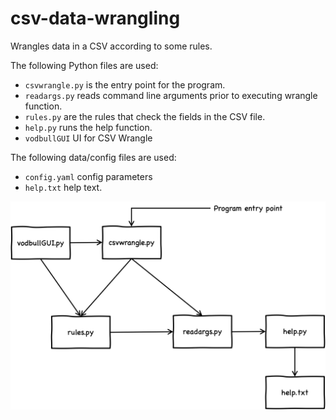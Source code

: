 # csv-data-wrangling
Wrangles data in a CSV according to some rules.

The following Python files are used: 
- `csvwrangle.py` is the entry point for the program.
- `readargs.py` reads command line arguments prior to executing wrangle function.
- `rules.py` are the rules that check the fields in the CSV file.
- `help.py` runs the help function.
- `vodbullGUI` UI for CSV Wrangle

The following data/config files are used:
- `config.yaml` config parameters
- `help.txt` help text.

![components](components.png)
